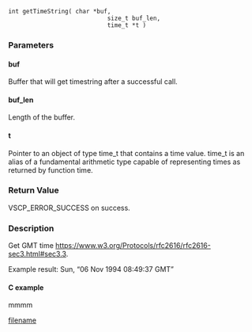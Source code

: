 

```clike
int getTimeString( char *buf, 
                            size_t buf_len, 
                            time_t *t )
```

### Parameters

#### buf
Buffer that will get timestring after a successful call.

#### buf_len
Length of the buffer.

#### t
Pointer to an object of type time_t that contains a time value. time_t is an alias of a fundamental arithmetic type capable of representing times as returned by function time.


### Return Value
VSCP_ERROR_SUCCESS on success. 

### Description
Get GMT time https://www.w3.org/Protocols/rfc2616/rfc2616-sec3.html#sec3.3.

Example result: Sun, “06 Nov 1994 08:49:37 GMT” 

#### C example
mmmm




[filename](./bottom_copyright.md ':include')